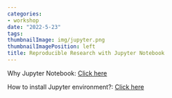 ```yaml
---
categories:
- workshop
date: "2022-5-23"
tags:
thumbnailImage: img/jupyter.png
thumbnailImagePosition: left
title: Reproducible Research with Jupyter Notebook
---
```





Why Jupyter Notebook: [Click here](/slides/4_Jupyter/4_Jupyternotebook)


How to install Jupyter environment?: [Click here](/slides/4_Jupyter/Jupyter_Notebook)

